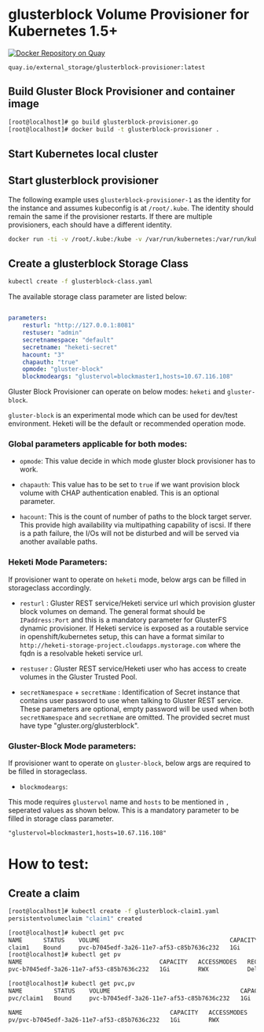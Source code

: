 # glusterblock Volume Provisioner for Kubernetes 1.5+


[![Docker Repository on Quay](https://quay.io/repository/external_storage/glusterblock-provisioner/status "Docker Repository on Quay")](https://quay.io/repository/external_storage/glusterblock-provisioner)
```
quay.io/external_storage/glusterblock-provisioner:latest
```

## Build Gluster Block Provisioner and container image


```bash
[root@localhost]# go build glusterblock-provisioner.go
[root@localhost]# docker build -t glusterblock-provisioner .
```

## Start Kubernetes local cluster

## Start glusterblock provisioner

The following example uses `glusterblock-provisioner-1` as the identity for the instance and assumes kubeconfig is at `/root/.kube`. The identity should remain the same if the provisioner restarts. If there are multiple provisioners, each should have a different identity.

```bash
docker run -ti -v /root/.kube:/kube -v /var/run/kubernetes:/var/run/kubernetes --privileged --net=host  glusterblock-provisioner /usr/local/bin/glusterblock-provisioner -master=http://127.0.0.1:8080 -kubeconfig=/kube/config -id=glusterblock-provisioner-1
```

## Create a glusterblock Storage Class

```bash
kubectl create -f glusterblock-class.yaml
```

The available storage class parameter are listed below:

```yaml

parameters:
    resturl: "http://127.0.0.1:8081"
    restuser: "admin"
    secretnamespace: "default"
    secretname: "heketi-secret"
    hacount: "3"
    chapauth: "true"
    opmode: "gluster-block"
    blockmodeargs: "glustervol=blockmaster1,hosts=10.67.116.108"

```
Gluster Block Provisioner can operate on below modes:
`heketi` and `gluster-block`.

`gluster-block` is an experimental mode which can be used for dev/test environment. Heketi will be the default or recommended operation mode.

### Global parameters applicable for both modes:

* `opmode`: This value decide in which mode gluster block provisioner has to work.

* `chapauth`: This value has to be set to `true` if we want provision block volume with CHAP authentication enabled. This is an optional parameter.

* `hacount`: This is the count of number of paths to the block target server. This provide high availability via multipathing capability of iscsi. If there is a path failure, the I/Os will not be disturbed and will be served via another available paths.


### Heketi Mode Parameters:

If provisioner want to operate on `heketi` mode, below args can be  filled in storageclass accordingly.

* `resturl` : Gluster REST service/Heketi service url which provision gluster block volumes on demand. The general format should be `IPaddress:Port` and this is a mandatory parameter for GlusterFS dynamic provisioner. If Heketi service is exposed as a routable service in openshift/kubernetes setup, this can have a format similar to
`http://heketi-storage-project.cloudapps.mystorage.com` where the fqdn is a resolvable heketi service url.

* `restuser` : Gluster REST service/Heketi user who has access to create volumes in the Gluster Trusted Pool.

* `secretNamespace` + `secretName` : Identification of Secret instance that contains user password to use when talking to Gluster REST service. These parameters are optional, empty password will be used when both `secretNamespace` and `secretName` are omitted. The provided secret must have type "gluster.org/glusterblock".


### Gluster-Block Mode parameters:

If provisioner want to operate on `gluster-block`, below args are required to be filled in storageclass.

* `blockmodeargs`:

This mode requires `glustervol` name and `hosts` to be mentioned in `,` seperated values as shown below. This is a mandatory parameter to be filled
in storage class parameter.

```
"glustervol=blockmaster1,hosts=10.67.116.108"
```

# How to test:

## Create a claim

```bash
[root@localhost]# kubectl create -f glusterblock-claim1.yaml
persistentvolumeclaim "claim1" created

[root@localhost]# kubectl get pvc
NAME      STATUS    VOLUME                                     CAPACITY   ACCESSMODES   STORAGECLASS   AGE
claim1    Bound     pvc-b7045edf-3a26-11e7-af53-c85b7636c232   1Gi        RWX           glusterblock   56s
[root@localhost]# kubectl get pv
NAME                                       CAPACITY   ACCESSMODES   RECLAIMPOLICY   STATUS    CLAIM            STORAGECLASS   REASON    AGE
pvc-b7045edf-3a26-11e7-af53-c85b7636c232   1Gi        RWX           Delete          Bound     default/claim1   glusterblock             46s

[root@localhost]# kubectl get pvc,pv
NAME         STATUS    VOLUME                                     CAPACITY   ACCESSMODES   STORAGECLASS   AGE
pvc/claim1   Bound     pvc-b7045edf-3a26-11e7-af53-c85b7636c232   1Gi        RWX           glusterblock   1m

NAME                                          CAPACITY   ACCESSMODES   RECLAIMPOLICY   STATUS    CLAIM            STORAGECLASS   REASON    AGE
pv/pvc-b7045edf-3a26-11e7-af53-c85b7636c232   1Gi        RWX           Delete          Bound     default/claim1   glusterblock             1m
```
